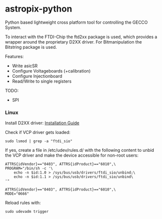 # astropix-python

Python based lightweight cross platform tool for controlling the GECCO System.

To interact with the FTDI-Chip the ftd2xx package is used, which provides a wrapper around the proprietary D2XX driver.
For Bitmanipulation the Bitstring package is used.

Features:
* Write asicSR
* Configure Voltageboards (+calibration)
* Configure Injectionboard
* Read/Write to single registers

TODO:
* SPI

### Linux
Install D2XX driver: [Installation Guide](https://ftdichip.com/wp-content/uploads/2020/08/AN_220_FTDI_Drivers_Installation_Guide_for_Linux-1.pdf)

Check if VCP driver gets loaded:
    
    sudo lsmod | grep -a "ftdi_sio"

If yes, create a file in /etc/udev/rules.d/ with the following content to unbid the VCP driver and make the device accessible for non-root users:

    ATTRS{idVendor}=="0403", ATTRS{idProduct}=="6010",\
    PROGRAM="/bin/sh -c '\
        echo -n $id:1.0 > /sys/bus/usb/drivers/ftdi_sio/unbind;\
        echo -n $id:1.1 > /sys/bus/usb/drivers/ftdi_sio/unbind\
    '"

    ATTRS{idVendor}=="0403", ATTRS{idProduct}=="6010",\
    MODE="0666"

Reload rules with:

    sudo udevadm trigger
